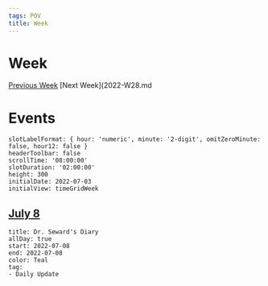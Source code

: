```yaml
---
tags: POV
title: Week 
---
```


# Week

[Previous Week](2022-W27.md)
[Next Week](2022-W28.md

# Events

```itinerary
slotLabelFormat: { hour: 'numeric', minute: '2-digit', omitZeroMinute: false, hour12: false }
headerToolbar: false
scrollTime: '08:00:00'
slotDuration: '02:00:00'
height: 300
initialDate: 2022-07-03
initialView: timeGridWeek
```

## [July 8](2022-07-08.md)

```itinerary-event
title: Dr. Seward's Diary
allDay: true
start: 2022-07-08
end: 2022-07-08
color: Teal
tag:
- Daily Update
```

